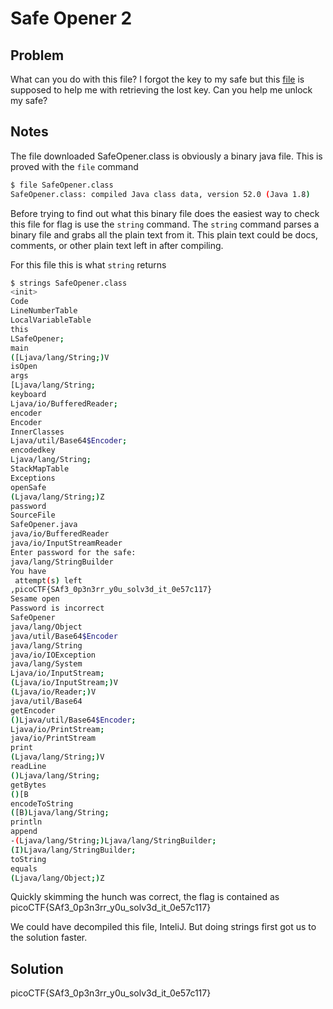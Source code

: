 # Safe Opener 2

## Problem

What can you do with this file? I forgot the key to my safe but this [file](https://artifacts.picoctf.net/c/292/SafeOpener.class) is supposed to help me with retrieving the lost key. Can you help me unlock my safe?

## Notes

The file downloaded SafeOpener.class is obviously a binary java file.  This is proved with the `file` command

```bash
$ file SafeOpener.class 
SafeOpener.class: compiled Java class data, version 52.0 (Java 1.8)
```

Before trying to find out what this binary file does the easiest way to check this file for flag is use the `string` command.  The `string` command parses a binary file and grabs all the plain text from it.  This plain text could be docs, comments, or other plain text left in after compiling.

For this file this is what `string` returns

```bash
$ strings SafeOpener.class 
<init>
Code
LineNumberTable
LocalVariableTable
this
LSafeOpener;
main
([Ljava/lang/String;)V
isOpen
args
[Ljava/lang/String;
keyboard
Ljava/io/BufferedReader;
encoder
Encoder
InnerClasses
Ljava/util/Base64$Encoder;
encodedkey
Ljava/lang/String;
StackMapTable
Exceptions
openSafe
(Ljava/lang/String;)Z
password
SourceFile
SafeOpener.java
java/io/BufferedReader
java/io/InputStreamReader
Enter password for the safe: 
java/lang/StringBuilder
You have  
 attempt(s) left
,picoCTF{SAf3_0p3n3rr_y0u_solv3d_it_0e57c117}
Sesame open
Password is incorrect
SafeOpener
java/lang/Object
java/util/Base64$Encoder
java/lang/String
java/io/IOException
java/lang/System
Ljava/io/InputStream;
(Ljava/io/InputStream;)V
(Ljava/io/Reader;)V
java/util/Base64
getEncoder
()Ljava/util/Base64$Encoder;
Ljava/io/PrintStream;
java/io/PrintStream
print
(Ljava/lang/String;)V
readLine
()Ljava/lang/String;
getBytes
()[B
encodeToString
([B)Ljava/lang/String;
println
append
-(Ljava/lang/String;)Ljava/lang/StringBuilder;
(I)Ljava/lang/StringBuilder;
toString
equals
(Ljava/lang/Object;)Z
```

Quickly skimming the hunch was correct, the flag is contained as picoCTF{SAf3_0p3n3rr_y0u_solv3d_it_0e57c117}

We could have decompiled this file, InteliJ.  But doing strings first got us to the solution faster.

## Solution

picoCTF{SAf3_0p3n3rr_y0u_solv3d_it_0e57c117}
